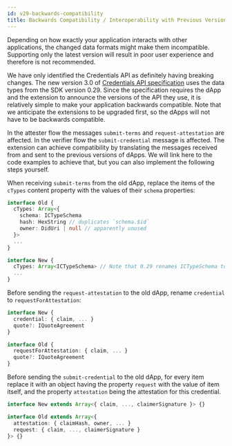 ```yaml
---
id: v29-backwards-compatibility
title: Backwards Compatibility / Interoperability with Previous Versions
---
```


Depending on how exactly your application interacts with other applications, the changed data formats might make them incompatible.
Supporting only the latest version will result in poor user experience and therefore is not recommended.

We have only identified the Credentials API as definitely having breaking changes. 
The new version 3.0 of [Credentials API specification](https://github.com/KILTprotocol/spec-ext-credential-api) uses the data types from the SDK version 0.29.
Since the specification requires the dApp and the extension to announce the versions of the API they use,
it is relatively simple to make your application backwards compatible.
Note that we anticipate the extensions to be upgraded first, so the dApps will not have to be backwards compatible.

In the attester flow the messages `submit-terms` and `request-attestation` are affected.
In the verifier flow the `submit-credential` message is affected.
The extension can achieve compatibility by translating the messages received from and sent to the previous versions of dApps.
We will link here to the code examples to achieve that, but you can also implement the following steps yourself.

When receiving `submit-terms` from the old dApp, replace the items of the `cTypes` content property with the values of their `schema` properties:

```ts
interface Old {
  cTypes: Array<{
    schema: ICTypeSchema
    hash: HexString // duplicates `schema.$id`
    owner: DidUri | null // apparently unused
  }>
  ...
}

interface New {
  cTypes: Array<ICTypeSchema> // Note that 0.29 renames ICTypeSchema to ICType
  ...
}
```

Before sending the `request-attestation` to the old dApp, rename `credential` to `requestForAttestation`:

```ts
interface New {
  credential: { claim, ... }
  quote?: IQuoteAgreement
}

interface Old {
  requestForAttestation: { claim, ... }
  quote?: IQuoteAgreement
}
```

Before sending the `submit-credential` to the old dApp, 
for every item replace it with an object having the property `request` with the value of item itself,
and the property `attestation` being the attestation for this credential.

```ts
interface New extends Array<{ claim, ..., claimerSignature }> {}

interface Old extends Array<{
  attestation: { claimHash, owner, ... }
  request: { claim, ..., claimerSignature }
}> {}
```
